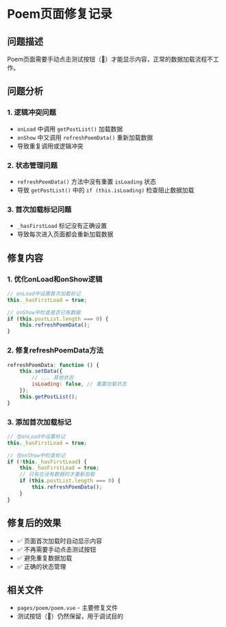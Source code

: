 # Poem页面修复记录

## 问题描述
Poem页面需要手动点击测试按钮（🐛）才能显示内容，正常的数据加载流程不工作。

## 问题分析

### 1. **逻辑冲突问题**
- `onLoad` 中调用 `getPostList()` 加载数据
- `onShow` 中又调用 `refreshPoemData()` 重新加载数据
- 导致重复调用或逻辑冲突

### 2. **状态管理问题**
- `refreshPoemData()` 方法中没有重置 `isLoading` 状态
- 导致 `getPostList()` 中的 `if (this.isLoading)` 检查阻止数据加载

### 3. **首次加载标记问题**
- `_hasFirstLoad` 标记没有正确设置
- 导致每次进入页面都会重新加载数据

## 修复内容

### 1. **优化onLoad和onShow逻辑**
```javascript
// onLoad中设置首次加载标记
this._hasFirstLoad = true;

// onShow中检查是否已有数据
if (this.postList.length === 0) {
    this.refreshPoemData();
}
```

### 2. **修复refreshPoemData方法**
```javascript
refreshPoemData: function () {
    this.setData({
        // ... 其他状态
        isLoading: false, // 重置加载状态
    });
    this.getPostList();
}
```

### 3. **添加首次加载标记**
```javascript
// 在onLoad中设置标记
this._hasFirstLoad = true;

// 在onShow中检查标记
if (!this._hasFirstLoad) {
    this._hasFirstLoad = true;
    // 只有在没有数据时才重新加载
    if (this.postList.length === 0) {
        this.refreshPoemData();
    }
}
```

## 修复后的效果
- ✅ 页面首次加载时自动显示内容
- ✅ 不再需要手动点击测试按钮
- ✅ 避免重复数据加载
- ✅ 正确的状态管理

## 相关文件
- `pages/poem/poem.vue` - 主要修复文件
- 测试按钮（🐛）仍然保留，用于调试目的
